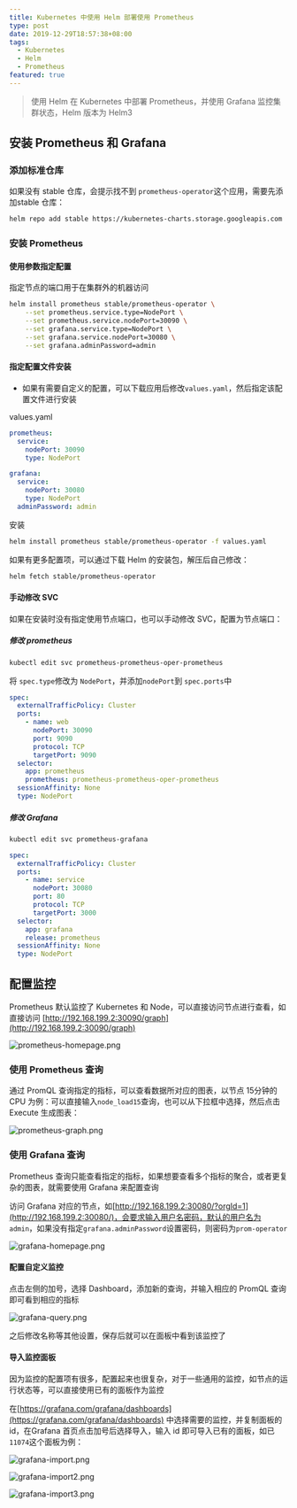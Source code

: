 ```yaml
---
title: Kubernetes 中使用 Helm 部署使用 Prometheus
type: post
date: 2019-12-29T18:57:38+08:00
tags:
  - Kubernetes
  - Helm
  - Prometheus
featured: true
---
```


> 使用 Helm 在 Kubernetes 中部署 Prometheus，并使用 Grafana 监控集群状态，Helm 版本为 Helm3

## 安装 Prometheus 和 Grafana

### 添加标准仓库

如果没有 stable 仓库，会提示找不到 `prometheus-operator`这个应用，需要先添加stable 仓库：

```bash
helm repo add stable https://kubernetes-charts.storage.googleapis.com
```

### 安装 Prometheus

#### 使用参数指定配置

指定节点的端口用于在集群外的机器访问

```bash
helm install prometheus stable/prometheus-operator \
	--set prometheus.service.type=NodePort \
	--set prometheus.service.nodePort=30090 \
	--set grafana.service.type=NodePort \
	--set grafana.service.nodePort=30080 \
	--set grafana.adminPassword=admin
```

#### 指定配置文件安装

- 如果有需要自定义的配置，可以下载应用后修改`values.yaml`，然后指定该配置文件进行安装

values.yaml

```yaml
prometheus:
  service:
    nodePort: 30090
    type: NodePort

grafana:
  service:
    nodePort: 30080
    type: NodePort
  adminPassword: admin
```

安装

```bash
helm install prometheus stable/prometheus-operator -f values.yaml
```

如果有更多配置项，可以通过下载 Helm 的安装包，解压后自己修改：

```bash
helm fetch stable/prometheus-operator
```

#### 手动修改 SVC

如果在安装时没有指定使用节点端口，也可以手动修改 SVC，配置为节点端口：

##### 修改 prometheus

```bash
kubectl edit svc prometheus-prometheus-oper-prometheus
```

将 `spec.type`修改为 `NodePort`，并添加`nodePort`到 `spec.ports`中

```yaml
spec:
  externalTrafficPolicy: Cluster
  ports:
    - name: web
      nodePort: 30090
      port: 9090
      protocol: TCP
      targetPort: 9090
  selector:
    app: prometheus
    prometheus: prometheus-prometheus-oper-prometheus
  sessionAffinity: None
  type: NodePort
```

##### 修改 Grafana

```bash
kubectl edit svc prometheus-grafana
```

```yaml
spec:
  externalTrafficPolicy: Cluster
  ports:
    - name: service
      nodePort: 30080
      port: 80
      protocol: TCP
      targetPort: 3000
  selector:
    app: grafana
    release: prometheus
  sessionAffinity: None
  type: NodePort
```

## 配置监控

Prometheus 默认监控了 Kubernetes 和 Node，可以直接访问节点进行查看，如直接访问 [http://192.168.199.2:30090/graph](http://192.168.199.2:30090/graph)

![prometheus-homepage.png](https://img.hellowood.dev/picture/prometheus-homepage.png)

### 使用 Prometheus 查询

通过 PromQL 查询指定的指标，可以查看数据所对应的图表，以节点 15分钟的 CPU 为例：可以直接输入`node_load15`查询，也可以从下拉框中选择，然后点击 Execute 生成图表：

![prometheus-graph.png](https://img.hellowood.dev/picture/prometheus-graph.png)

### 使用 Grafana 查询

Prometheus 查询只能查看指定的指标，如果想要查看多个指标的聚合，或者更复杂的图表，就需要使用 Grafana 来配置查询

访问 Grafana 对应的节点，如[http://192.168.199.2:30080/?orgId=1](http://192.168.199.2:30080/)，会要求输入用户名密码，默认的用户名为 `admin`，如果没有指定`grafana.adminPassword`设置密码，则密码为`prom-operator`

![grafana-homepage.png](https://img.hellowood.dev/picture/grafana-homepage.png)

#### 配置自定义监控

点击左侧的加号，选择 Dashboard，添加新的查询，并输入相应的 PromQL 查询即可看到相应的指标

![grafana-query.png](https://img.hellowood.dev/picture/grafana-query.png)

之后修改名称等其他设置，保存后就可以在面板中看到该监控了

#### 导入监控面板

因为监控的配置项有很多，配置起来也很复杂，对于一些通用的监控，如节点的运行状态等，可以直接使用已有的面板作为监控

在[https://grafana.com/grafana/dashboards](https://grafana.com/grafana/dashboards) 中选择需要的监控，并复制面板的 id，在Grafana 首页点击加号后选择导入，输入 id 即可导入已有的面板，如已 `11074`这个面板为例：

![grafana-import.png](https://img.hellowood.dev/picture/grafana-import.png)

![grafana-import2.png](https://img.hellowood.dev/picture/grafana-import2.png)

![grafana-import3.png](https://img.hellowood.dev/picture/grafana-import3.png)
